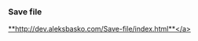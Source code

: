 <h3>Save file</h3>

<a href="http://dev.aleksbasko.com/Save-file/index.html">**http://dev.aleksbasko.com/Save-file/index.html**</a>